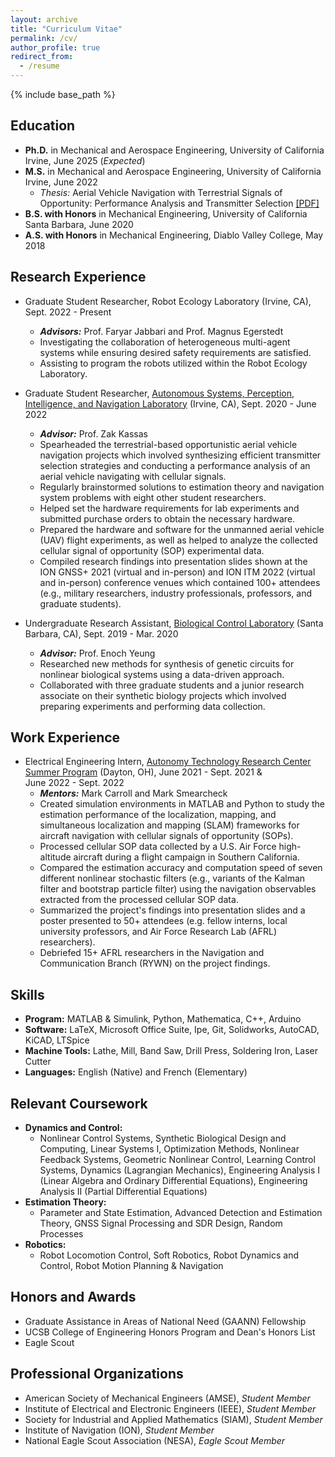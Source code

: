 ```yaml
---
layout: archive
title: "Curriculum Vitae"
permalink: /cv/
author_profile: true
redirect_from:
  - /resume
---
```


{% include base_path %}

## Education
* **Ph.D.** in Mechanical and Aerospace Engineering, University of California Irvine, June 2025 (*Expected*)  
* **M.S.** in Mechanical and Aerospace Engineering, University of California Irvine, June 2022
  * *Thesis:* Aerial Vehicle Navigation with Terrestrial Signals of Opportunity: Performance Analysis and Transmitter Selection  [[PDF]](https://alexngxyen.github.io/files/Alex_Nguyen_UCI_Masters_Thesis.pdf)
* **B.S. with Honors** in Mechanical Engineering, University of California Santa Barbara, June 2020
* **A.S. with Honors** in Mechanical Engineering, Diablo Valley College, May 2018

## Research Experience
* Graduate Student Researcher, Robot Ecology Laboratory (Irvine, CA), Sept. 2022 - Present
  * ***Advisors:*** Prof. Faryar Jabbari and Prof. Magnus Egerstedt
  * Investigating the collaboration of heterogeneous multi-agent systems while ensuring desired safety requirements are satisfied.
  * Assisting to program the robots utilized within the Robot Ecology Laboratory.

* Graduate Student Researcher, [Autonomous Systems, Perception, Intelligence, and Navigation Laboratory](https://ece.osu.edu/aspin) (Irvine, CA), Sept. 2020 - June 2022
  * ***Advisor:*** Prof. Zak Kassas
  * Spearheaded the terrestrial-based opportunistic aerial vehicle navigation projects which involved synthesizing efficient transmitter selection strategies and conducting a performance analysis of an aerial vehicle navigating with cellular signals.
  * Regularly brainstormed solutions to estimation theory and navigation system problems with eight other student researchers. 
  * Helped set the hardware requirements for lab experiments and submitted purchase orders to obtain the necessary hardware.
  * Prepared the hardware and software for the unmanned aerial vehicle (UAV) flight experiments, as well as helped to analyze the collected cellular signal of opportunity (SOP) experimental data.
  * Compiled research findings into presentation slides shown at the ION GNSS+ 2021 (virtual and in-person) and ION ITM 2022 (virtual and in-person) conference venues which contained 100+ attendees (e.g., military researchers, industry professionals, professors, and graduate students).

* Undergraduate Research Assistant, [Biological Control Laboratory](https://yeung.me.ucsb.edu/) (Santa Barbara, CA), Sept. 2019 - Mar. 2020
  * ***Advisor:*** Prof. Enoch Yeung
  * Researched new methods for synthesis of genetic circuits for nonlinear biological systems using a data-driven approach.
  * Collaborated with three graduate students and a junior research associate on their synthetic biology projects which involved preparing experiments and performing data collection.

## Work Experience
* Electrical Engineering Intern, [Autonomy Technology Research Center Summer Program](https://udayton.edu/engineering/departments/electrical_and_computer/faculty_activities/atr-center-summer-program/index.php) (Dayton, OH), June 2021 - Sept. 2021 & <br/> June 2022 - Sept. 2022
  * ***Mentors:*** Mark Carroll and Mark Smearcheck
  * Created simulation environments in MATLAB and Python to study the estimation performance of the localization, mapping, and simultaneous localization and mapping (SLAM) frameworks for aircraft navigation with cellular signals of opportunity (SOPs).
  * Processed cellular SOP data collected by a U.S. Air Force high-altitude aircraft during a flight campaign in Southern California.
  * Compared the estimation accuracy and computation speed of seven different nonlinear stochastic filters (e.g., variants of the Kalman filter and bootstrap particle filter) using the navigation observables extracted from the processed cellular SOP data. 
  * Summarized the project's findings into presentation slides and a poster presented to 50+ attendees (e.g. fellow interns, local university professors, and Air Force Research Lab (AFRL) researchers).
  * Debriefed 15+ AFRL researchers in the Navigation and Communication Branch (RYWN) on the project findings. 

## Skills
* **Program:** MATLAB & Simulink, Python, Mathematica, C++, Arduino
* **Software:** LaTeX, Microsoft Office Suite, Ipe, Git, Solidworks, AutoCAD, KiCAD, LTSpice
* **Machine Tools:** Lathe, Mill, Band Saw, Drill Press, Soldering Iron, Laser Cutter
* **Languages:** English (Native) and French (Elementary)

## Relevant Coursework
* **Dynamics and Control:** 
  * Nonlinear Control Systems, Synthetic Biological Design and Computing, Linear Systems I, Optimization Methods, Nonlinear Feedback Systems, Geometric Nonlinear Control, Learning Control Systems, Dynamics (Lagrangian Mechanics), Engineering Analysis I (Linear Algebra and Ordinary Differential Equations), Engineering Analysis II (Partial Differential Equations) <br/>
* **Estimation Theory:** 
  * Parameter and State Estimation, Advanced Detection and Estimation Theory, GNSS Signal Processing and SDR Design, Random Processes <br/>
* **Robotics:** 
  * Robot Locomotion Control, Soft Robotics, Robot Dynamics and Control, Robot Motion Planning & Navigation

## Honors and Awards
* Graduate Assistance in Areas of National Need (GAANN) Fellowship
* UCSB College of Engineering Honors Program and Dean's Honors List
* Eagle Scout
  
## Professional Organizations
* American Society of Mechanical Engineers (AMSE), *Student Member*
* Institute of Electrical and Electronic Engineers (IEEE), *Student Member*
* Society for Industrial and Applied Mathematics (SIAM), *Student Member*
* Institute of Navigation (ION), *Student Member*
* National Eagle Scout Association (NESA), *Eagle Scout Member*
